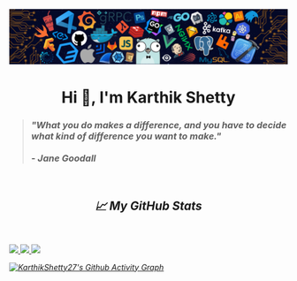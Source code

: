 <!-- # Hi there 👋  -->
<!--
**KarthikShetty27/KarthikShetty27** is a ✨ _special_ ✨ repository because its `README.md` (this file) appears on your GitHub profile.

Here are some ideas to get you started:

- 🔭 I’m currently working on ...
- 🌱 I’m currently learning ...
- 👯 I’m looking to collaborate on ...
- 🤔 I’m looking for help with ...
- 💬 Ask me about ...
- 📫 How to reach me: ...
- 😄 Pronouns: ...
- ⚡ Fun fact: ...
-->


<img src="README_Images/Header Image.png" alt="README-File-Header-Image"/>
<h1 align="center">Hi 👋, I'm Karthik Shetty</h1>

<!-- Quote by Jane Goodall -->
> <h3><i>"What you do makes a difference, and you have to decide what kind of difference you want to make."</i><br><br>  - <i>Jane Goodall<i></h3> 
<br> 

<!-- Programming Languages    -->


   
<!-- Statistics Old -->
<h2 align='center'>📈 My GitHub Stats </h2>
<br>
 <p align="left">
  <a href="https://KarthikShetty27.dev/">
   <img width="35%" src="https://github-readme-stats.vercel.app/api?username=KarthikShetty27&show_icons=true&theme=dracula&hide_border=true" />
  </a>
  <a href="https://github.com/KarthikShetty27/github-readme-stats">
   <img width="35%" src="https://github-readme-streak-stats.herokuapp.com/?user=KarthikShetty27&theme=dracula&hide_border=true" />
  </a>
  <a href="https://github.com/KarthikShetty27/github-readme-stats">
  <img width="29%" src="https://github-readme-stats.vercel.app/api/top-langs/?username=KarthikShetty27&langs_count=12&layout=compact&theme=dracula&hide_border=true" />
  </a>
 </p>
  
<!-- Activity Graph -->
[![KarthikShetty27's Github Activity Graph](https://github-readme-activity-graph.cyclic.app/graph?username=KarthikShetty27&custom_title=KarthikShetty27's+Github+Activity+Graph&bg_color=FFCCB3&color=7A4495&hide_border=true&line=F675A8&point=554994&area_color=F29393&area=true)](https://github.com/KarthikShetty27/github-readme-activity-graph) 

  <!--  *************************************************** -->
   
<!-- Statistics Old -->
<!-- <h2 align='center'>📈 My GitHub Stats </h2>
<br>
<p align="left">
  <a href="https://KarthikShetty27.dev/">
  <img width="49.5%" src="https://github-readme-stats.vercel.app/api?username=KarthikShetty27&show_icons=true&theme=dracula&hide_border=true" />
  <img width="49.5%" src="https://github-readme-streak-stats.herokuapp.com/?user=KarthikShetty27&theme=dracula&hide_border=true" />  
  </a>
</p> -->

<!-- KathikShetty27's Stats (TOP Languages -->   
<!-- [![Top Langs](https://github-readme-stats.vercel.app/api/top-langs/?username=KarthikShetty27&langs_count=12&layout=compact "KathikShetty27's Stats")](https://github.com/KarthikShetty27/github-readme-stats) -->

   <!--    *************************************************** -->
  
   
